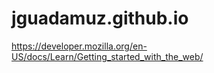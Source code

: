 # jguadamuz.github.io

https://developer.mozilla.org/en-US/docs/Learn/Getting_started_with_the_web/
